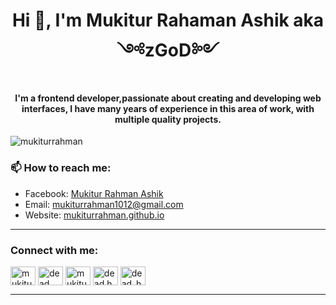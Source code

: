 <h1 align="center">Hi 👋, I'm Mukitur Rahaman Ashik aka ༺zGoD༻</h1>
<h4 align="center">I'm a frontend developer,passionate about creating and developing web interfaces, I have many years of experience in this area of work, with multiple quality projects.</h4>

<p align="left"> <img src="https://komarev.com/ghpvc/?username=mukiturrahman&label=Profile%20views&color=0e75b6&style=flat" alt="mukiturrahman" /> </p>

### 📫 How to reach me:

- Facebook: [Mukitur Rahman Ashik](https://www.facebook.com/Dead.Haxxor/)
- Email: [mukiturrahman1012@gmail.com](mailto:mukiturrahman1012@gmail.com)
- Website: [mukiturrahman.github.io](https://mukiturrahman.github.io/)

---

<h3 align="left">Connect with me:</h3>
<p align="left">
<a href="https://dev.to/mukiturrahman" target="blank"><img align="center" src="https://cdn.jsdelivr.net/npm/simple-icons@3.0.1/icons/dev-dot-to.svg" alt="mukiturrahman" height="30" width="40" /></a>
<a href="https://twitter.com/dead__haxor" target="blank"><img align="center" src="https://cdn.jsdelivr.net/npm/simple-icons@3.0.1/icons/twitter.svg" alt="dead__haxor" height="30" width="40" /></a>
<a href="https://linkedin.com/in/mukitur-rahman-ashik-271828144/" target="blank"><img align="center" src="https://cdn.jsdelivr.net/npm/simple-icons@3.0.1/icons/linkedin.svg" alt="mukitur-rahman-ashik-271828144/" height="30" width="40" /></a>
<a href="https://fb.com/dead.haxxor" target="blank"><img align="center" src="https://cdn.jsdelivr.net/npm/simple-icons@3.0.1/icons/facebook.svg" alt="dead.haxxor" height="30" width="40" /></a>
<a href=https://www.instagram.com/iiurusaii/" target="blank"><img align="center" src="https://cdn.jsdelivr.net/npm/simple-icons@3.0.1/icons/instagram.svg" alt="dead_haxor/" height="30" width="40" /></a>
</p>

---

